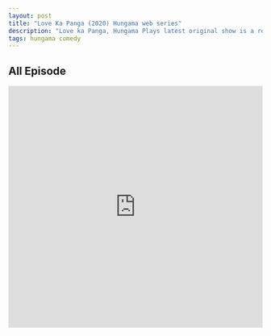 ```yaml
---
layout: post
title: "Love Ka Panga (2020) Hungama web series"
description: "Love ka Panga, Hungama Plays latest original show is a romantic comedy about a modern city girl who wants to enjoy a peaceful holiday, a desi munda who thinks hes the coolest dude on earth. "
tags: hungama comedy
---
```



## All Episode

<div class="responsive-container">
<iframe src="https://drive.google.com/file/d/1ciiprxeRq2W1UsVsCLZjoszTjnW5AUVo/preview" frameborder="0" marginwidth="0" marginheight="0" scrolling="NO" width="100%" height="480" allowfullscreen></iframe>
<div style="width: 80px; height: 80px; position: absolute; opacity: 0; right: 0px; top: 0px;"> </div></div>
